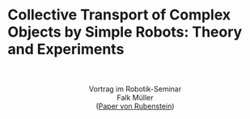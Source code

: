 # Collective Transport of Complex Objects by Simple Robots: Theory and Experiments
<br/>
<br/>
<div style="text-align: center;">Vortrag im Robotik-Seminar<br/>
Falk Müller<br/>
(<a href="https://www.eecs.harvard.edu/ssr/papers/aamas13-rubenstein.pdf"  target="_blank">Paper von Rubenstein</a>)</div>